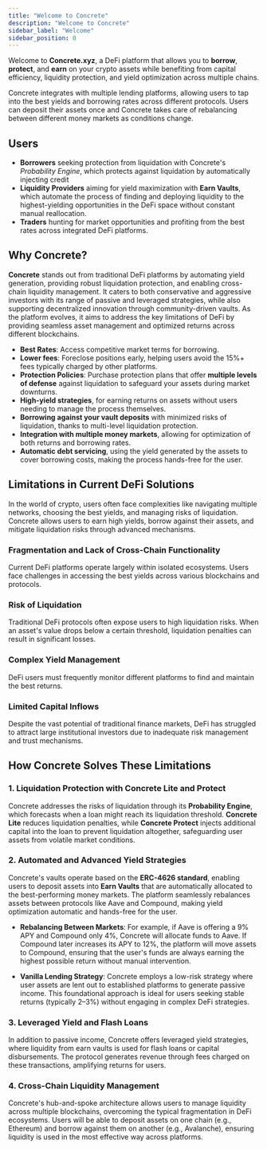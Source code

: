 ```yaml
---
title: "Welcome to Concrete"
description: "Welcome to Concrete"
sidebar_label: "Welcome"
sidebar_position: 0
---
```


Welcome to **Concrete.xyz**, a DeFi platform that allows you to **borrow**, **protect**, and **earn** on your crypto assets while benefiting from capital efficiency, liquidity protection, and yield optimization across multiple chains.

Concrete integrates with multiple lending platforms, allowing users to tap into the best yields and borrowing rates across different protocols. Users can deposit their assets once and Concrete takes care of rebalancing between different money markets as conditions change.

## Users

* **Borrowers** seeking protection from liquidation with Concrete's *Probability Engine*, which protects against liquidation by automatically injecting credit
* **Liquidity Providers** aiming for yield maximization with **Earn Vaults**, which automate the process of finding and deploying liquidity to the highest-yielding opportunities in the DeFi space without constant manual reallocation.
* **Traders** hunting for market opportunities and profiting from the best rates across integrated DeFi platforms.

## Why Concrete?

**Concrete** stands out from traditional DeFi platforms by automating yield generation, providing robust liquidation protection, and enabling cross-chain liquidity management. It caters to both conservative and aggressive investors with its range of passive and leveraged strategies, while also supporting decentralized innovation through community-driven vaults. As the platform evolves, it aims to address the key limitations of DeFi by providing seamless asset management and optimized returns across different blockchains.

- **Best Rates**: Access competitive market terms for borrowing.
- **Lower fees**: Foreclose positions early, helping users avoid the 15%+ fees typically charged by other platforms.
- **Protection Policies**: Purchase protection plans that offer **multiple levels of defense** against liquidation to safeguard your assets during market downturns.
- **High-yield strategies**, for earning returns on assets without users needing to manage the process themselves.
- **Borrowing against your vault deposits** with minimized risks of liquidation, thanks to multi-level liquidation protection.
- **Integration with multiple money markets**, allowing for optimization of both returns and borrowing rates.
- **Automatic debt servicing**, using the yield generated by the assets to cover borrowing costs, making the process hands-free for the user.

## Limitations in Current DeFi Solutions

In the world of crypto, users often face complexities like navigating multiple networks, choosing the best yields, and managing risks of liquidation. Concrete allows users to earn high yields, borrow against their assets, and mitigate liquidation risks through advanced mechanisms.

### Fragmentation and Lack of Cross-Chain Functionality

Current DeFi platforms operate largely within isolated ecosystems. Users face challenges in accessing the best yields across various blockchains and protocols.

### Risk of Liquidation

Traditional DeFi protocols often expose users to high liquidation risks. When an asset's value drops below a certain threshold, liquidation penalties can result in significant losses.

### Complex Yield Management

DeFi users must frequently monitor different platforms to find and maintain the best returns.

### Limited Capital Inflows
Despite the vast potential of traditional finance markets, DeFi has struggled to attract large institutional investors due to inadequate risk management and trust mechanisms.

## How Concrete Solves These Limitations

### 1. Liquidation Protection with Concrete Lite and Protect

Concrete addresses the risks of liquidation through its **Probability Engine**, which forecasts when a loan might reach its liquidation threshold. **Concrete Lite** reduces liquidation penalties, while **Concrete Protect** injects additional capital into the loan to prevent liquidation altogether, safeguarding user assets from volatile market conditions.

### 2. Automated and Advanced Yield Strategies

Concrete's vaults operate based on the **ERC-4626 standard**, enabling users to deposit assets into **Earn Vaults** that are automatically allocated to the best-performing money markets. The platform seamlessly rebalances assets between protocols like Aave and Compound, making yield optimization automatic and hands-free for the user.

- **Rebalancing Between Markets**: For example, if Aave is offering a 9% APY and Compound only 4%, Concrete will allocate funds to Aave. If Compound later increases its APY to 12%, the platform will move assets to Compound, ensuring that the user's funds are always earning the highest possible return without manual intervention.

- **Vanilla Lending Strategy**: Concrete employs a low-risk strategy where user assets are lent out to established platforms to generate passive income. This foundational approach is ideal for users seeking stable returns (typically 2–3%) without engaging in complex DeFi strategies.

### 3. Leveraged Yield and Flash Loans

In addition to passive income, Concrete offers leveraged yield strategies, where liquidity from earn vaults is used for flash loans or capital disbursements. The protocol generates revenue through fees charged on these transactions, amplifying returns for users.

### 4. Cross-Chain Liquidity Management

Concrete's hub-and-spoke architecture allows users to manage liquidity across multiple blockchains, overcoming the typical fragmentation in DeFi ecosystems. Users will be able to deposit assets on one chain (e.g., Ethereum) and borrow against them on another (e.g., Avalanche), ensuring liquidity is used in the most effective way across platforms.
